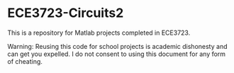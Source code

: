 # ECE3723-Circuits2
This is a repository for Matlab projects completed in ECE3723.

Warning: 
Reusing this code for school projects is academic dishonesty and can get you expelled.
I do not consent to using this document for any form of cheating.
